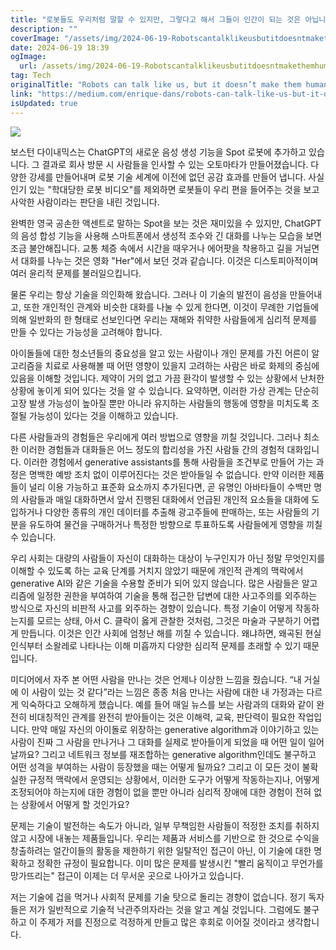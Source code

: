 ```yaml
---
title: "로봇들도 우리처럼 말할 수 있지만, 그렇다고 해서 그들이 인간이 되는 것은 아닙니다"
description: ""
coverImage: "/assets/img/2024-06-19-Robotscantalklikeusbutitdoesntmakethemhuman_0.png"
date: 2024-06-19 18:39
ogImage: 
  url: /assets/img/2024-06-19-Robotscantalklikeusbutitdoesntmakethemhuman_0.png
tag: Tech
originalTitle: "Robots can talk like us, but it doesn’t make them human"
link: "https://medium.com/enrique-dans/robots-can-talk-like-us-but-it-doesnt-make-them-human-9cd701169e58"
isUpdated: true
---
```






<img src="/assets/img/2024-06-19-Robotscantalklikeusbutitdoesntmakethemhuman_0.png" />

보스턴 다이내믹스는 ChatGPT의 새로운 음성 생성 기능을 Spot 로봇에 추가하고 있습니다. 그 결과로 회사 방문 시 사람들을 인사할 수 있는 오토마타가 만들어졌습니다. 다양한 강세를 만들어내며 로봇 기술 세계에 이전에 없던 공감 효과를 만들어 냅니다. 사실 인기 있는 "학대당한 로봇 비디오"를 제외하면 로봇들이 우리 편을 들어주는 것을 보고 사악한 사람이라는 판단을 내린 것입니다.

완벽한 영국 공손한 액센트로 말하는 Spot을 보는 것은 재미있을 수 있지만, ChatGPT의 음성 합성 기능을 사용해 스마트폰에서 생성적 조수와 긴 대화를 나누는 모습을 보면 조금 불안해집니다. 교통 체증 속에서 시간을 때우거나 에어팟을 착용하고 길을 거닐면서 대화를 나누는 것은 영화 "Her"에서 보던 것과 같습니다. 이것은 디스토피아적이며 여러 윤리적 문제를 불러일으킵니다.

물론 우리는 항상 기술을 의인화해 왔습니다. 그러나 이 기술의 발전이 음성을 만들어내고, 또한 개인적인 관계와 비슷한 대화를 나눌 수 있게 한다면, 이것이 무례한 기업들에 의해 일반화의 한 형태로 선보인다면 우리는 재해와 취약한 사람들에게 심리적 문제를 만들 수 있다는 가능성을 고려해야 합니다.

<div class="content-ad"></div>

아이돌들에 대한 청소년들의 중요성을 알고 있는 사람이나 개인 문제를 가진 어른이 알고리즘을 치료로 사용해볼 때 어떤 영향이 있을지 고려하는 사람은 바로 화제의 중심에 있음을 이해할 것입니다. 제약이 거의 없고 가끔 환각이 발생할 수 있는 상황에서 난처한 상황에 놓이게 되어 있다는 것을 알 수 있습니다. 요약하면, 이러한 가상 관계는 단순히 고장 발생 가능성이 높아질 뿐만 아니라 유지하는 사람들의 행동에 영향을 미치도록 조절될 가능성이 있다는 것을 이해하고 있습니다.

다른 사람들과의 경험들은 우리에게 여러 방법으로 영향을 끼칠 것입니다. 그러나 최소한 이러한 경험들과 대화들은 어느 정도의 합리성을 가진 사람들 간의 경험적 대화입니다. 이러한 경험에서 generative assistants를 통해 사람들을 조건부로 만들어 가는 과정은 명백한 예방 조치 없이 이루어진다는 것은 받아들일 수 없습니다. 만약 이러한 제품들이 널리 이용 가능하고 표준화 요소까지 추가된다면, 곧 유명인 아바타들이 수백만 명의 사람들과 매일 대화하면서 앞서 진행된 대화에서 언급된 개인적 요소들을 대화에 도입하거나 다양한 종류의 개인 데이터를 추출해 광고주들에 판매하는, 또는 사람들의 기분을 유도하여 물건을 구매하거나 특정한 방향으로 투표하도록 사람들에게 영향을 끼칠 수 있습니다.

우리 사회는 대량의 사람들이 자신이 대화하는 대상이 누구인지가 아닌 정말 무엇인지를 이해할 수 있도록 하는 교육 단계를 거치지 않았기 때문에 개인적 관계의 맥락에서 generative AI와 같은 기술을 수용할 준비가 되어 있지 않습니다. 많은 사람들은 알고리즘에 일정한 권한을 부여하여 기술을 통해 접근한 답변에 대한 사고주의를 외주하는 방식으로 자신의 비판적 사고를 외주하는 경향이 있습니다. 특정 기술이 어떻게 작동하는지를 모르는 상태, 아서 C. 클락이 옳게 관찰한 것처럼, 그것은 마술과 구분하기 어렵게 만듭니다. 이것은 인간 사회에 엄청난 해를 끼칠 수 있습니다. 왜냐하면, 왜곡된 현실 인식부터 소왈레로 나타나는 이해 미흡까지 다양한 심리적 문제를 초래할 수 있기 때문입니다.

미디어에서 자주 본 어떤 사람을 만나는 것은 언제나 이상한 느낌을 줬습니다. “내 거실에 이 사람이 있는 것 같다”라는 느낌은 종종 처음 만나는 사람에 대한 내 가정과는 다르게 익숙하다고 오해하게 했습니다. 예를 들어 매일 뉴스를 보는 사람과의 대화와 같이 완전히 비대칭적인 관계를 완전히 받아들이는 것은 이해력, 교육, 판단력이 필요한 작업입니다. 만약 매일 자신의 아이돌로 위장하는 generative algorithm과 이야기하고 있는 사람이 진짜 그 사람을 만나거나 그 대화를 실제로 받아들이게 되었을 때 어떤 일이 일어날까요? 그리고 네트워크 정보를 재조합하는 generative algorithm인데도 불구하고 어떤 성격을 부여하는 사람이 등장했을 때는 어떻게 될까요? 그리고 이 모든 것이 불확실한 규정적 맥락에서 운영되는 상황에서, 이러한 도구가 어떻게 작동하는지나, 어떻게 조정되어야 하는지에 대한 경험이 없을 뿐만 아니라 심리적 장애에 대한 경험이 전혀 없는 상황에서 어떻게 할 것인가요?

<div class="content-ad"></div>

문제는 기술이 발전하는 속도가 아니라, 일부 무책임한 사람들이 적정한 조치를 취하지 않고 시장에 내놓는 제품들입니다. 우리는 제품과 서비스를 기반으로 한 것으로 수익을 창출하려는 얼간이들의 활동을 제한하기 위한 일탈적인 접근이 아닌, 이 기술에 대한 명확하고 정확한 규정이 필요합니다. 이미 많은 문제를 발생시킨 "빨리 움직이고 무언가를 망가뜨리는" 접근이 이제는 더 무서운 곳으로 나아가고 있습니다.

저는 기술에 겁을 먹거나 사회적 문제를 기술 탓으로 돌리는 경향이 없습니다. 정기 독자들은 저가 일반적으로 기술적 낙관주의자라는 것을 알고 계실 것입니다. 그럼에도 불구하고 이 주제가 저를 진정으로 걱정하게 만들고 많은 후회로 이어질 것이라고 생각합니다.